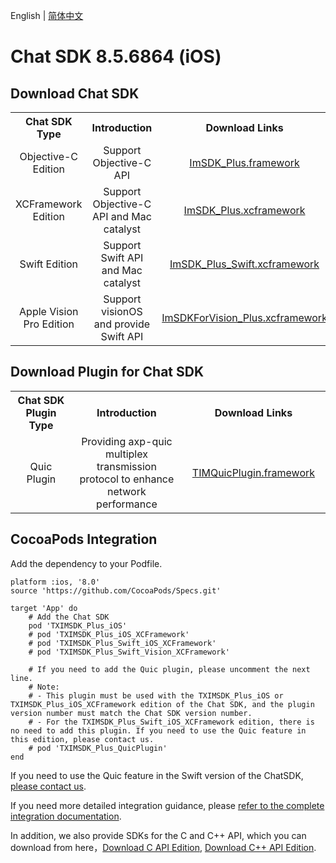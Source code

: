 English | [简体中文](./README_ZH.md)

# Chat SDK 8.5.6864 (iOS)

## Download Chat SDK

<table >
  <tr>
    <th width="240px" style="text-align:center">Chat SDK Type</th>
    <th width="460px" style="text-align:center">Introduction</th>
    <th width="300px" style="text-align:center">Download Links</th>
  </tr>

  <tr >
     <td style="text-align:center">Objective-C Edition</td>
     <td style="text-align:center">Support Objective-C API</td>
     <td style="text-align:center"><a href="https://im.sdk.qcloud.com/download/plus/8.5.6864/ImSDK_Plus_8.5.6864.framework.zip">ImSDK_Plus.framework</a></td>
  </tr>
    
  <tr >
     <td style="text-align:center">XCFramework Edition</td>
     <td style="text-align:center">Support Objective-C API and Mac catalyst</td>
     <td style="text-align:center"><a href="https://im.sdk.qcloud.com/download/plus/8.5.6864/ImSDK_Plus_8.5.6864.xcframework.zip">ImSDK_Plus.xcframework</a></td>
  </tr>
	
  <tr >
     <td style="text-align:center">Swift Edition</td>
     <td style="text-align:center">Support Swift API and Mac catalyst</td>
     <td style="text-align:center"><a href="https://im.sdk.qcloud.com/download/plus/8.5.6864/ImSDK_Plus_Swift_8.5.6864.xcframework.zip">ImSDK_Plus_Swift.xcframework</a></td>
  </tr>

  <tr >
     <td style="text-align:center">Apple Vision Pro Edition</td>
     <td style="text-align:center">Support visionOS and provide Swift API</td>
     <td style="text-align:center"><a href="https://im.sdk.qcloud.com/download/plus/8.5.6864/ImSDKForVision_Plus_8.5.6864.xcframework.zip">ImSDKForVision_Plus.xcframework</a></td>
  </tr>
</table>

## Download Plugin for Chat SDK

<table >
  <tr>
    <th width="240px" style="text-align:center">Chat SDK Plugin Type</th>
    <th width="460px" style="text-align:center">Introduction</th>
    <th width="300px" style="text-align:center">Download Links</th>
  </tr>

  <tr >
     <td style="text-align:center">Quic Plugin</td>
     <td style="text-align:center">Providing axp-quic multiplex transmission protocol to enhance network performance</td>
     <td style="text-align:center"><a href="https://im.sdk.qcloud.com/download/plus/8.5.6864/TIMQuicPlugin_8.5.6864.framework.zip">TIMQuicPlugin.framework</a></td>
  </tr>
</table>

## CocoaPods Integration
Add the dependency to your Podfile.

```
platform :ios, '8.0'
source 'https://github.com/CocoaPods/Specs.git'

target 'App' do
    # Add the Chat SDK
    pod 'TXIMSDK_Plus_iOS'
    # pod 'TXIMSDK_Plus_iOS_XCFramework'
    # pod 'TXIMSDK_Plus_Swift_iOS_XCFramework'
    # pod 'TXIMSDK_Plus_Swift_Vision_XCFramework'

    # If you need to add the Quic plugin, please uncomment the next line.
    # Note:
    # - This plugin must be used with the TXIMSDK_Plus_iOS or TXIMSDK_Plus_iOS_XCFramework edition of the Chat SDK, and the plugin version number must match the Chat SDK version number.
    # - For the TXIMSDK_Plus_Swift_iOS_XCFramework edition, there is no need to add this plugin. If you need to use the Quic feature in this edition, please contact us.
    # pod 'TXIMSDK_Plus_QuicPlugin'
end
```

If you need to use the Quic feature in the Swift version of the ChatSDK, [please contact us](https://trtc.io/contact).

If you need more detailed integration guidance, please [refer to the complete integration documentation](https://trtc.io/document/34307).

In addition, we also provide SDKs for the C and C++ API, which you can download from here，[Download C API Edition](https://im.sdk.qcloud.com/download/plus/8.5.6864/cross_platform/ImSDK_iOS_C_8.5.6864.framework.zip), [Download  C++ API Edition](https://im.sdk.qcloud.com/download/plus/8.5.6864/cross_platform/ImSDK_iOS_CPP_8.5.6864.framework.zip).
